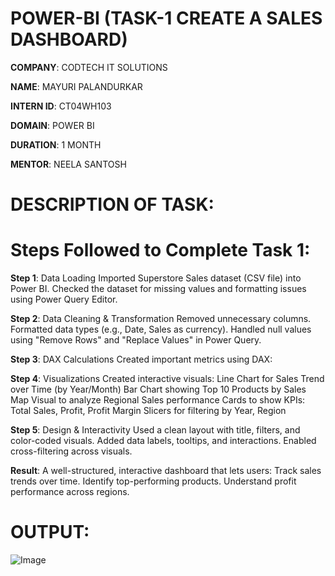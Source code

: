 # POWER-BI (TASK-1 CREATE A SALES DASHBOARD)

**COMPANY**: CODTECH IT SOLUTIONS

**NAME**: MAYURI PALANDURKAR

**INTERN ID**: CT04WH103

**DOMAIN**: POWER BI

**DURATION**: 1 MONTH

**MENTOR**: NEELA SANTOSH

# DESCRIPTION OF TASK:

# Steps Followed to Complete Task 1:

**Step 1**: Data Loading
Imported Superstore Sales dataset (CSV file) into Power BI.
Checked the dataset for missing values and formatting issues using Power Query Editor.

**Step 2**: Data Cleaning & Transformation
Removed unnecessary columns.
Formatted data types (e.g., Date, Sales as currency).
Handled null values using "Remove Rows" and "Replace Values" in Power Query.

**Step 3**: DAX Calculations
Created important metrics using DAX:

**Step 4**: Visualizations
Created interactive visuals:
Line Chart for Sales Trend over Time (by Year/Month)
Bar Chart showing Top 10 Products by Sales
Map Visual to analyze Regional Sales performance
Cards to show KPIs: Total Sales, Profit, Profit Margin
Slicers for filtering by Year, Region

**Step 5**: Design & Interactivity
Used a clean layout with title, filters, and color-coded visuals.
Added data labels, tooltips, and interactions.
Enabled cross-filtering across visuals.

**Result**:
A well-structured, interactive dashboard that lets users:
Track sales trends over time.
Identify top-performing products.
Understand profit performance across regions.


# OUTPUT:


![Image](https://github.com/user-attachments/assets/2989065f-de73-4680-bd75-4179c871a925)
